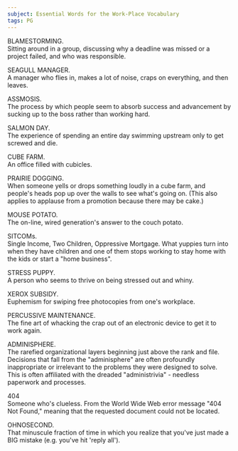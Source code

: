 ```yaml
---
subject: Essential Words for the Work-Place Vocabulary
tags: PG
---
```

BLAMESTORMING.  
Sitting around in a group, discussing why a deadline was missed or a project failed, and who was responsible.

SEAGULL MANAGER.  
A manager who flies in, makes a lot of noise, craps on everything, and then leaves.

ASSMOSIS.  
The process by which people seem to absorb success and advancement by sucking up to the boss rather than working hard.

SALMON DAY.  
The experience of spending an entire day swimming upstream only to get screwed and die.

CUBE FARM.  
An office filled with cubicles.

PRAIRIE DOGGING.  
When someone yells or drops something loudly in a cube farm, and people's heads pop up over the walls to see what's going on. (This also applies to applause from a promotion because there may be cake.)

MOUSE POTATO.  
The on-line, wired generation's answer to the couch potato.

SITCOMs.  
Single Income, Two Children, Oppressive Mortgage. What yuppies turn into when they have children and one of them stops working to stay home with the kids or start a "home business".

STRESS PUPPY.  
A person who seems to thrive on being stressed out and whiny.

XEROX SUBSIDY.  
Euphemism for swiping free photocopies from one's workplace.

PERCUSSIVE MAINTENANCE.  
The fine art of whacking the crap out of an electronic device to get it to work again.

ADMINISPHERE.  
The rarefied organizational layers beginning just above the rank and file. Decisions that fall from the "adminisphere" are often profoundly inappropriate or irrelevant to the problems they were designed to solve. This is often affiliated with the dreaded "administrivia" - needless paperwork and processes.

404  
Someone who's clueless. From the World Wide Web error message "404 Not Found," meaning that the requested document could not be located.

OHNOSECOND.  
That minuscule fraction of time in which you realize that you've just made a BIG mistake (e.g. you've hit 'reply all').
